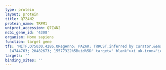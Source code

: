 ```yaml
---
type: protein
layout: protein
title: Q7Z4N2
protein_name: TRPM1
uniprot_accession: Q7Z4N2
ncbi_gene_id: '4308'
organism: Homo sapiens
function: target gene
tfs: 'MITF,O75030,4286,ORegAnno; PAZAR; TRRUST,inferred by curator,&ensp;<a href="https://www.ncbi.nlm.nih.gov/pubmed/?term=18971253;
  14744763; 20482673; 15577322%5Buid%5D" target="_blank"><i uk-icon="icon: link"></i>Pubmed</a>'
targets: ''
binding_sites: ''
---
```

